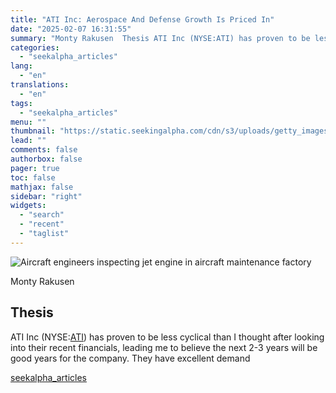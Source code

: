 ```yaml
---
title: "ATI Inc: Aerospace And Defense Growth Is Priced In"
date: "2025-02-07 16:31:55"
summary: "Monty Rakusen  Thesis ATI Inc (NYSE:ATI) has proven to be less cyclical than I thought after looking into their recent financials, leading me to believe the next 2-3 years will be good years for the company. They have excellent demand"
categories:
  - "seekalpha_articles"
lang:
  - "en"
translations:
  - "en"
tags:
  - "seekalpha_articles"
menu: ""
thumbnail: "https://static.seekingalpha.com/cdn/s3/uploads/getty_images/544451913/image_544451913.jpg"
lead: ""
comments: false
authorbox: false
pager: true
toc: false
mathjax: false
sidebar: "right"
widgets:
  - "search"
  - "recent"
  - "taglist"
---
```


![Aircraft engineers inspecting jet engine in aircraft maintenance factory](https://static.seekingalpha.com/cdn/s3/uploads/getty_images/544451913/image_544451913.jpg?io=getty-c-w750) 



Monty Rakusen





Thesis
------

ATI Inc (NYSE:[ATI](https://seekingalpha.com/symbol/ATI "ATI Inc.")) has proven to be less cyclical than I thought after looking into their recent financials, leading me to believe the next 2-3 years will be good years for the company. They have excellent demand

[seekalpha_articles](https://seekingalpha.com/article/4756035-ati-inc-aerospace-and-defense-growth-is-priced-in)
